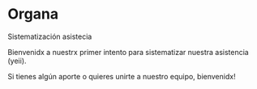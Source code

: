 # Organa
Sistematización asistecia

Bienvenidx a nuestrx primer intento para sistematizar nuestra asistencia (yeii).

Si tienes algún aporte o quieres unirte a nuestro equipo, bienvenidx!
